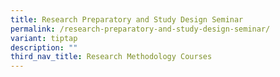 ```yaml
---
title: Research Preparatory and Study Design Seminar
permalink: /research-preparatory-and-study-design-seminar/
variant: tiptap
description: ""
third_nav_title: Research Methodology Courses
---
```


